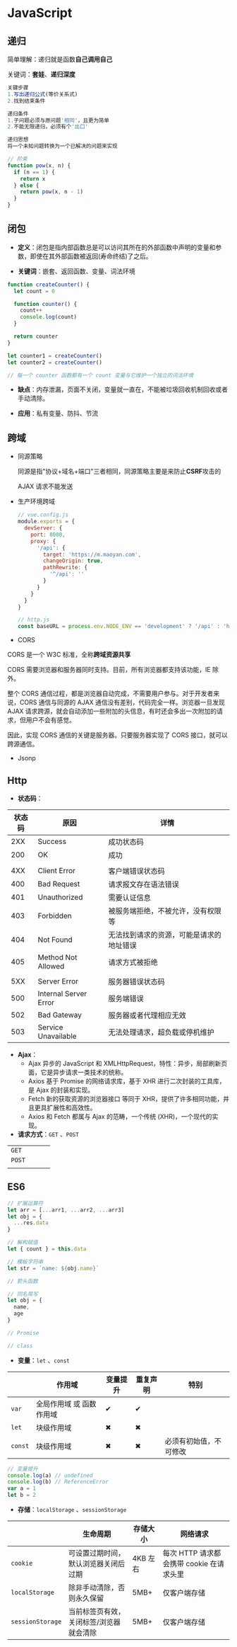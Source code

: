 # JavaScript

## 递归

简单理解：递归就是函数**自己调用自己**

关键词：**套娃**、**递归深度**

```js
关键步骤
1.写出递归公式(等价关系式)
2.找到结束条件

递归条件
1.子问题必须与原问题'相同'，且更为简单
2.不能无限递归，必须有个'出口'

递归思想
将一个未知问题转换为一个已解决的问题来实现
```

```js
// 阶乘
function pow(x, n) {
  if (n == 1) {
    return x
  } else {
    return pow(x, n - 1)
  }
}
```

## 闭包

- **定义**：闭包是指内部函数总是可以访问其所在的外部函数中声明的变量和参数，即使在其外部函数被返回(寿命终结)了之后。

- **关键词**：嵌套、返回函数、变量、词法环境

```js
function createCounter() {
  let count = 0

  function counter() {
    count++
    console.log(count)
  }

  return counter
}

let counter1 = createCounter()
let counter2 = createCounter()

// 每一个 counter 函数都有一个 count 变量与它维护一个独立的词法环境
```

- **缺点**：内存泄漏，页面不关闭，变量就一直在，不能被垃圾回收机制回收或者手动清除。

- **应用**：私有变量、防抖、节流

## 跨域

- 同源策略

  同源是指"协议+域名+端口"三者相同，同源策略主要是来防止**CSRF**攻击的

  AJAX 请求不能发送

- 生产环境跨域

  ```js
  // vue.config.js
  module.exports = {
    devServer: {
      port: 8080,
      proxy: {
        '/api': {
          target: 'https://m.maoyan.com',
          changeOrigin: true,
          pathRewrite: {
            '^/api': ''
          }
        }
      }
    }
  }

  // http.js
  const baseURL = process.env.NODE_ENV == 'development' ? '/api' : 'https://m.maoyan.com'
  ```

- CORS

CORS 是一个 W3C 标准，全称**跨域资源共享**

CORS 需要浏览器和服务器同时支持。目前，所有浏览器都支持该功能，IE 除外。

整个 CORS 通信过程，都是浏览器自动完成，不需要用户参与。对于开发者来说，CORS 通信与同源的 AJAX 通信没有差别，代码完全一样。浏览器一旦发现 AJAX 请求跨源，就会自动添加一些附加的头信息，有时还会多出一次附加的请求，但用户不会有感觉。

因此，实现 CORS 通信的关键是服务器。只要服务器实现了 CORS 接口，就可以跨源通信。

- Jsonp

## Http

- **状态码**：

| 状态码 | 原因                  | 详情                                     |
| ------ | --------------------- | ---------------------------------------- |
| 2XX    | Success               | 成功状态码                               |
| 200    | OK                    | 成功                                     |
|        |                       |                                          |
| 4XX    | Client Error          | 客户端错误状态码                         |
| 400    | Bad Request           | 请求报文存在语法错误                     |
| 401    | Unauthorized          | 需要认证信息                             |
| 403    | Forbidden             | 被服务端拒绝，不被允许，没有权限等       |
| 404    | Not Found             | 无法找到请求的资源，可能是请求的地址错误 |
| 405    | Method Not Allowed    | 请求方式被拒绝                           |
|        |                       |                                          |
| 5XX    | Server Error          | 服务器错误状态码                         |
| 500    | Internal Server Error | 服务端错误                               |
| 502    | Bad Gateway           | 服务器或者代理相应无效                   |
| 503    | Service Unavailable   | 无法处理请求，超负载或停机维护           |

- **Ajax**：
  - Ajax 异步的 JavaScript 和 XMLHttpRequest，特性：异步，局部刷新页面，它是异步请求一类技术的统称。
  - Axios 基于 Promise 的网络请求库，基于 XHR 进行二次封装的工具库，是 Ajax 的封装和实现。
  - Fetch 新的获取资源的浏览器接口 等同于 XHR，提供了许多相同功能，并且更具扩展性和高效性。
  - Axios 和 Fetch 都属与 Ajax 的范畴，一个传统 (XHR)，一个现代的实现。
- **请求方式**：`GET` 、`POST`

|        |     |     |     |
| ------ | --- | --- | --- |
| `GET`  |     |     |     |
| `POST` |     |     |     |
|        |     |     |     |

## ES6

```js
// 扩展运算符
let arr = [...arr1, ...arr2, ...arr3]
let obj = {
  ...res.data
}

// 解构赋值
let { count } = this.data

// 模板字符串
let str = `name: ${obj.name}`

// 箭头函数

// 同名简写
let obj = {
  name,
  age
}

// Promise

// class
```

- **变量**：`let` 、`const`

|         | 作用域                   | 变量提升 | 重复声明 | 特别                   |
| ------- | ------------------------ | -------- | -------- | ---------------------- |
| `var`   | 全局作用域 或 函数作用域 | ✔        | ✔        |                        |
| `let`   | 块级作用域               | ✖        | ✖        |                        |
| `const` | 块级作用域               | ✖        | ✖        | 必须有初始值，不可修改 |

```js
// 变量提升
console.log(a) // undefined
console.log(b) // ReferenceError
var a = 1
let b = 2
```

- **存储**：`localStorage` 、`sessionStorage`

|                  | 生命周期                                | 存储大小 | 网络请求                                 |
| ---------------- | --------------------------------------- | -------- | ---------------------------------------- |
| `cookie`         | 可设置过期时间，默认浏览器关闭后过期    | 4KB 左右 | 每次 HTTP 请求都会携带 cookie 在请求头里 |
| `localStorage`   | 除非手动清除，否则永久保留              | 5MB+     | 仅客户端存储                             |
| `sessionStorage` | 当前标签页有效，关闭标签/浏览器就会清除 | 5MB+     | 仅客户端存储                             |
